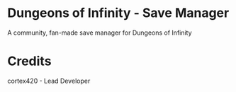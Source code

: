 # Dungeons of Infinity - Save Manager
A community, fan-made save manager for Dungeons of Infinity

# Credits
cortex420 - Lead Developer
